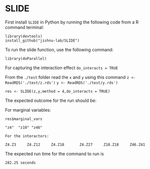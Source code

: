 # SLIDE
First install `SLIDE` in Python by running the following code from a  R command terminal:



```library(devtools)```   
```install_github("jishnu-lab/SLIDE")```


To run the slide function, use the following command:

```library(doParallel)```

For capturing the interaction effect ```do_interacts = TRUE```


From the  ```./test``` folder read the ```x``` and ```y``` using this command
```z <- ReadRDS('./test/z.rds')```
```y <- ReadRDS('./test/y.rds')``` 

```res <- SLIDE(z,y,method = 4,do_interacts = TRUE)```

The expected outcome for the run should be:

For marginal variables:

```res$marginal_vars```

```"z4"  "z10" "z46" ```

``For the interactors:``

```Z4.Z3     Z4.Z12     Z4.Z18       Z4.Z27     Z10.Z18     Z46.Z41 ```

The expected run time for the command to run is 

```282.25 seconds ```





   
